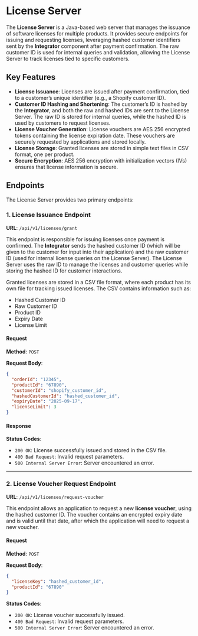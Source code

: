 # License Server

The **License Server** is a Java-based web server that manages the issuance of software licenses for multiple products. It provides secure endpoints for issuing and requesting licenses, leveraging hashed customer identifiers sent by the **Integrator** component after payment confirmation. The raw customer ID is used for internal queries and validation, allowing the License Server to track licenses tied to specific customers.

## Key Features

- **License Issuance**: Licenses are issued after payment confirmation, tied to a customer’s unique identifier (e.g., a Shopify customer ID).
- **Customer ID Hashing and Shortening**: The customer’s ID is hashed by the **Integrator**, and both the raw and hashed IDs are sent to the License Server. The raw ID is stored for internal queries, while the hashed ID is used by customers to request licenses.
- **License Voucher Generation**: License vouchers are AES 256 encrypted tokens containing the license expiration date. These vouchers are securely requested by applications and stored locally.
- **License Storage**: Granted licenses are stored in simple text files in CSV format, one per product.
- **Secure Encryption**: AES 256 encryption with initialization vectors (IVs) ensures that license information is secure.

## Endpoints

The License Server provides two primary endpoints:

### 1. License Issuance Endpoint

**URL**: `/api/v1/licenses/grant`

This endpoint is responsible for issuing licenses once payment is confirmed. The **Integrator** sends the hashed customer ID (which will be given to the customer for input into their application) and the raw customer ID (used for internal license queries on the License Server). The License Server uses the raw ID to manage the licenses and customer queries while storing the hashed ID for customer interactions.

Granted licenses are stored in a CSV file format, where each product has its own file for tracking issued licenses. The CSV contains information such as:

- Hashed Customer ID
- Raw Customer ID
- Product ID
- Expiry Date
- License Limit

#### Request

**Method**: `POST`

**Request Body**:

```json
{
  "orderId": "12345",
  "productId": "67890",
  "customerId": "shopify_customer_id",
  "hashedCustomerId": "hashed_customer_id",
  "expiryDate": "2025-09-17",
  "licenseLimit": 3
}
```

#### Response

**Status Codes**:

- `200 OK`: License successfully issued and stored in the CSV file.
- `400 Bad Request`: Invalid request parameters.
- `500 Internal Server Error`: Server encountered an error.

---

### 2. License Voucher Request Endpoint

**URL**: `/api/v1/licenses/request-voucher`

This endpoint allows an application to request a new **license voucher**, using the hashed customer ID. The voucher contains an encrypted expiry date and is valid until that date, after which the application will need to request a new voucher.

#### Request

**Method**: `POST`

**Request Body**:

```json
{
  "licenseKey": "hashed_customer_id",
  "productId": "67890"
}
```

**Status Codes**:

- `200 OK`: License voucher successfully issued.
- `400 Bad Request`: Invalid request parameters.
- `500 Internal Server Error`: Server encountered an error.

